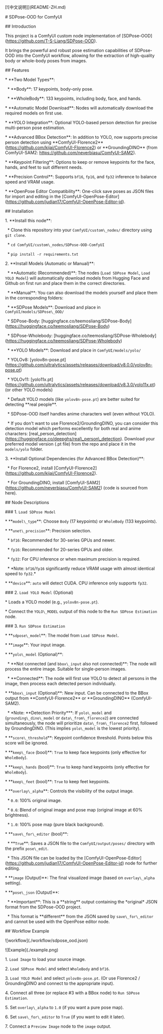 \[!\[中文说明]](README-ZH.md)



\# SDPose-OOD for ComfyUI



\## Introduction



This project is a ComfyUI custom node implementation of \[SDPose-OOD](https://github.com/T-S-Liang/SDPose-OOD).



It brings the powerful and robust pose estimation capabilities of SDPose-OOD into the ComfyUI workflow, allowing for the extraction of high-quality body or whole-body poses from images.



\## Features



\* \*\*Two Model Types\*\*:

&nbsp;   \* \*\*Body\*\*: 17 keypoints, body-only pose.

&nbsp;   \* \*\*WholeBody\*\*: 133 keypoints, including body, face, and hands.

\* \*\*Automatic Model Download\*\*: Nodes will automatically download the required models on first use.

\* \*\*YOLO Integration\*\*: Optional YOLO-based person detection for precise multi-person pose estimation.

\* \*\*Advanced BBox Detection\*\*: In addition to YOLO, now supports precise person detection using \*\*ComfyUI-Florence2\*\* (https://github.com/kijai/ComfyUI-Florence2) or \*\*GroundingDINO\*\* (from ComfyUI-SAM2: https://github.com/neverbiasu/ComfyUI-SAM2).

\* \*\*Keypoint Filtering\*\*: Options to keep or remove keypoints for the face, hands, and feet to suit different needs.

\* \*\*Precision Control\*\*: Supports `bf16`, `fp16`, and `fp32` inference to balance speed and VRAM usage.

\* \*\*OpenPose Editor Compatibility\*\*: One-click save poses as JSON files for import and editing in the \[ComfyUI-OpenPose-Editor](https://github.com/judian17/ComfyUI-OpenPose-Editor-jd).



\## Installation



1\.  \*\*Install this node\*\*:

&nbsp;   \* Clone this repository into your `ComfyUI/custom\_nodes/` directory using `git clone`.

&nbsp;   \* `cd ComfyUI/custom\_nodes/SDPose-OOD-ComfyUI`

&nbsp;   \* `pip install -r requirements.txt`



2\.  \*\*Install Models (Automatic or Manual)\*\*:

&nbsp;   \* \*\*Automatic (Recommended)\*\*: The nodes (`Load SDPose Model`, `Load YOLO Model`) will automatically download models from Hugging Face and Github on first run and place them in the correct directories.

&nbsp;   \* \*\*Manual\*\*: You can also download the models yourself and place them in the corresponding folders:

&nbsp;       \* \*\*SDPose Models\*\*: Download and place in `ComfyUI/models/SDPose\_OOD/`

&nbsp;           \* SDPose-Body: \[huggingface.co/teemosliang/SDPose-Body](https://huggingface.co/teemosliang/SDPose-Body)

&nbsp;           \* SDPose-Wholebody: \[huggingface.co/teemosliang/SDPose-Wholebody](https://huggingface.co/teemosliang/SDPose-Wholebody)

&nbsp;       \* \*\*YOLO Models\*\*: Download and place in `ComfyUI/models/yolo/`

&nbsp;           \* YOLOv8: \[yolov8n-pose.pt](https://github.com/ultralytics/assets/releases/download/v8.0.0/yolov8n-pose.pt)

&nbsp;           \* YOLOv11: \[yolo11x.pt](https://github.com/ultralytics/assets/releases/download/v8.3.0/yolo11x.pt) (or other YOLO models)

&nbsp;           \* Default YOLO models (like `yolov8n-pose.pt`) are better suited for detecting \*\*real people\*\*.

&nbsp;           \* SDPose-OOD itself handles anime characters well (even without YOLO).

&nbsp;           \* If you don't want to use Florence2/GroundingDINO, you can consider this detection model which performs excellently for both real and anime characters: \[real\_person\_detection](https://huggingface.co/deepghs/real\_person\_detection). Download your preferred model version (.pt file) from the repo and place it in the `models/yolo` folder.



3\.  \*\*Install Optional Dependencies (for Advanced BBox Detection)\*\*:

&nbsp;   \* For Florence2, install \[ComfyUI-Florence2](https://github.com/kijai/ComfyUI-Florence2).

&nbsp;   \* For GroundingDINO, install \[ComfyUI-SAM2](https://github.com/neverbiasu/ComfyUI-SAM2) (code is sourced from here).



\## Node Descriptions



\### 1. `Load SDPose Model`



\* \*\*`model\_type`\*\*: Choose `Body` (17 keypoints) or `WholeBody` (133 keypoints).

\* \*\*`unet\_precision`\*\*: Precision selection.

&nbsp;   \* `bf16`: Recommended for 30-series GPUs and newer.

&nbsp;   \* `fp16`: Recommended for 20-series GPUs and older.

&nbsp;   \* `fp32`: For CPU inference or when maximum precision is required.

&nbsp;   \* \*Note: `bf16`/`fp16` significantly reduce VRAM usage with almost identical speed to `fp32`.\*

\* \*\*`device`\*\*: `auto` will detect CUDA. CPU inference only supports `fp32`.



\### 2. `Load YOLO Model` (Optional)



\* Loads a YOLO model (e.g., `yolov8n-pose.pt`).

\* Connect the `YOLO\_MODEL` output of this node to the `Run SDPose Estimation` node.



\### 3. `Run SDPose Estimation`



\* \*\*`sdpose\_model`\*\*: The model from `Load SDPose Model`.

\* \*\*`image`\*\*: Your input image.

\* \*\*`yolo\_model` (Optional)\*\*:

&nbsp;   \* \*\*Not connected (and `bbox\_input` also not connected)\*\*: The node will process the entire image. Suitable for single-person images.

&nbsp;   \* \*\*Connected\*\*: The node will first use YOLO to detect all persons in the image, then process each detected person individually.

\* \*\*`bbox\_input` (Optional)\*\*: New input. Can be connected to the BBox output from \*\*ComfyUI-Florence2\*\* or \*\*GroundingDINO\*\* (ComfyUI-SAM2).

&nbsp;   \* \*Note: \*\*Detection Priority\*\*\*: If `yolo\_model` and (`grounding\_dino\_model` or `data\_from\_florence2`) are connected simultaneously, the node will prioritize `data\_from\_florence2` first, followed by GroundingDINO. (This implies `yolo\_model` is the lowest priority).

\* \*\*`score\_threshold`\*\*: Keypoint confidence threshold. Points below this score will be ignored.

\* \*\*`keep\_face` (bool)\*\*: `True` to keep face keypoints (only effective for `WholeBody`).

\* \*\*`keep\_hands` (bool)\*\*: `True` to keep hand keypoints (only effective for `WholeBody`).

\* \*\*`keep\_feet` (bool)\*\*: `True` to keep feet keypoints.

\* \*\*`overlay\_alpha`\*\*: Controls the visibility of the output image.

&nbsp;   \* `0.0`: 100% original image.

&nbsp;   \* `0.6`: Blend of original image and pose map (original image at 60% brightness).

&nbsp;   \* `1.0`: 100% pose map (pure black background).

\* \*\*`save\_for\_editor` (bool)\*\*:

&nbsp;   \* \*\*`True`\*\*: Saves a JSON file to the `ComfyUI/output/poses/` directory with the prefix `pose\_edit`.

&nbsp;   \* This JSON file can be loaded by the \[ComfyUI-OpenPose-Editor](https://github.com/judian17/ComfyUI-OpenPose-Editor-jd) node for further editing.

\* \*\*`image` (Output)\*\*: The final visualized image (based on `overlay\_alpha` setting).

\* \*\*`pose\_json` (Output)\*\*:

&nbsp;   \* \*\*Important\*\*: This is a \*\*string\*\* output containing the \*original\* JSON format from the SDPose-OOD project.

&nbsp;   \* This format is \*\*different\*\* from the JSON saved by `save\_for\_editor` and cannot be used with the OpenPose editor node.



\## Workflow Example



!\[workflow](./workflow/sdpose\_ood.json)



!\[Example](./example.png)



1\.  `Load Image` to load your source image.

2\.  `Load SDPose Model` and select `WholeBody` and `bf16`.

3\.  `Load YOLO Model` and select `yolov8n-pose.pt`. (Or use Florence2 / GroundingDINO and connect to the appropriate input).

4\.  Connect all three (or replace #3 with a BBox node) to `Run SDPose Estimation`.

5\.  Set `overlay\_alpha` to `1.0` (if you want a pure pose map).

6\.  Set `save\_for\_editor` to `True` (if you want to edit it later).

7\.  Connect a `Preview Image` node to the `image` output.

